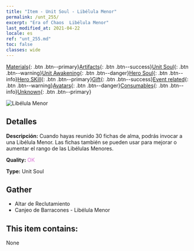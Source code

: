 ```yaml
---
title: "Item - Unit Soul - Libélula Menor"
permalink: /unt_255/
excerpt: "Era of Chaos  Libélula Menor"
last_modified_at: 2021-04-22
locale: es
ref: "unt_255.md"
toc: false
classes: wide
---
```

 [Materials](/ItemsES/){: .btn .btn--primary}[Artifacts](/ItemsES/Artifacts/){: .btn .btn--success}[Unit Soul](/ItemsES/UnitSoul/){: .btn .btn--warning}[Unit Awakening](/ItemsES/UnitAwakening/){: .btn .btn--danger}[Hero Soul](/ItemsES/HeroSoul/){: .btn .btn--info}[Hero SKill](/ItemsES/HeroSkill/){: .btn .btn--primary}[Gift](/ItemsES/Gift/){: .btn .btn--success}[Event related](/ItemsES/Events/){: .btn .btn--warning}[Avatars](/ItemsES/Avatars/){: .btn .btn--danger}[Consumables](/ItemsES/Consumables/){: .btn .btn--info}[Unknown](/ItemsES/Unknown/){: .btn .btn--primary}

 ![Libélula Menor](/images/u/ti_longying.jpg)

## Detalles
 **Descripción:** Cuando hayas reunido 30 fichas de alma, podrás invocar a una Libélula Menor. Las fichas también se pueden usar para mejorar o aumentar el rango de las Libélulas Menores.

 **Quality:** <span style="color: #DA70D6">OK</span>

 **Type:** Unit Soul

## Gather

*    Altar de Reclutamiento 
*    Canjeo de Barracones - Libélula Menor 

## This item contains:

  None

